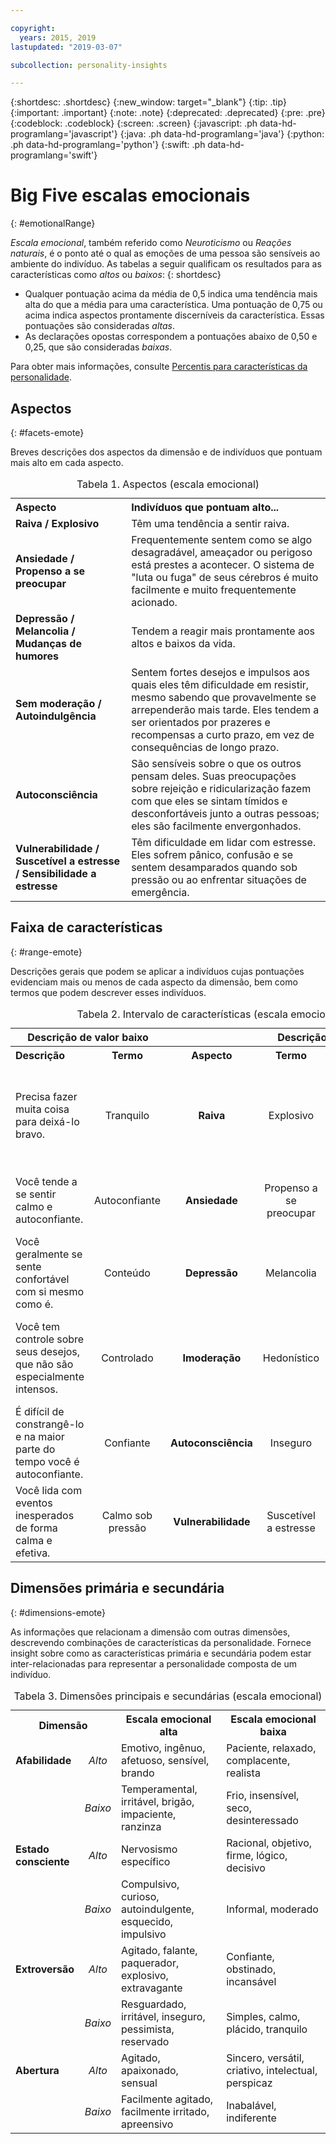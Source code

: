 ```yaml
---

copyright:
  years: 2015, 2019
lastupdated: "2019-03-07"

subcollection: personality-insights

---
```


{:shortdesc: .shortdesc}
{:new_window: target="_blank"}
{:tip: .tip}
{:important: .important}
{:note: .note}
{:deprecated: .deprecated}
{:pre: .pre}
{:codeblock: .codeblock}
{:screen: .screen}
{:javascript: .ph data-hd-programlang='javascript'}
{:java: .ph data-hd-programlang='java'}
{:python: .ph data-hd-programlang='python'}
{:swift: .ph data-hd-programlang='swift'}

# Big Five escalas emocionais
{: #emotionalRange}

*Escala emocional*, também referido como *Neuroticismo* ou *Reações naturais*, é o ponto até o qual as emoções de uma pessoa são sensíveis ao ambiente do indivíduo.  As tabelas a seguir qualificam os resultados para as características como *altos* ou *baixos*:
{: shortdesc}

-   Qualquer pontuação acima da média de 0,5 indica uma tendência mais alta do que a média para uma característica. Uma pontuação de 0,75 ou acima indica aspectos prontamente discerníveis da característica. Essas pontuações são consideradas *altas*.
-   As declarações opostas correspondem a pontuações abaixo de 0,50 e 0,25, que são consideradas *baixas*.

Para obter mais informações, consulte [Percentis para características da personalidade](/docs/services/personality-insights?topic=personality-insights-numeric#percentiles).

## Aspectos
{: #facets-emote}

Breves descrições dos aspectos da dimensão e de indivíduos que pontuam mais alto em cada aspecto.

<table>
  <caption>Tabela 1. Aspectos (escala emocional)</caption>
  <tr>
    <th style="text-align:left">Aspecto</th>
    <th style="text-align:left">Indivíduos que pontuam alto...</th>
  </tr>
  <tr>
    <td><strong>Raiva / Explosivo</strong></td>
    <td>Têm uma tendência a sentir raiva.</td>
  </tr>
  <tr>
    <td><strong>Ansiedade / Propenso a se preocupar</strong></td>
    <td>Frequentemente sentem como se algo desagradável, ameaçador ou perigoso está prestes a acontecer. O sistema de "luta ou fuga" de seus cérebros é muito facilmente e muito frequentemente acionado.</td>
  </tr>
  <tr>
    <td><strong>Depressão / Melancolia / Mudanças de humores</strong></td>
    <td>Tendem a reagir mais prontamente aos altos e baixos da vida.</td>
  </tr>
  <tr>
    <td><strong>Sem moderação / Autoindulgência</strong></td>
    <td>Sentem fortes desejos e impulsos aos quais eles têm dificuldade em resistir, mesmo sabendo que provavelmente se arrependerão mais tarde. Eles tendem a ser orientados por prazeres e recompensas a curto prazo, em vez de consequências de longo prazo.</td>
  </tr>
  <tr>
    <td><strong>Autoconsciência</strong></td>
    <td>São sensíveis sobre o que os outros pensam deles. Suas preocupações sobre rejeição e ridicularização fazem com que eles se sintam tímidos e desconfortáveis junto a outras pessoas; eles são facilmente envergonhados.</td>
  </tr>
  <tr>
    <td><strong>Vulnerabilidade / Suscetível a estresse / Sensibilidade a estresse</strong></td>
    <td>Têm dificuldade em lidar com estresse. Eles sofrem pânico, confusão e se sentem desamparados quando sob pressão ou ao enfrentar situações de emergência.</td>
  </tr>
</table>

## Faixa de características
{: #range-emote}

Descrições gerais que podem se aplicar a indivíduos cujas pontuações evidenciam mais ou menos de cada aspecto da dimensão, bem como termos que podem descrever esses indivíduos.

<table summary="Para o aspecto listado na coluna do meio de cada linha, as primeiras duas colunas fornecem uma descrição e um termo para indivíduos com pontuações baixas para o aspecto e as duas últimas colunas fornecem um termo e uma descrição para indivíduos com pontuações altas para o aspecto.">
  <caption>Tabela 2. Intervalo de características (escala emocional)</caption>
  <tr>
    <th id="lowValue" colspan="2" style="text-align:center">
      Descrição de valor baixo
    </th>
    <th id="blank"></th>
    <th id="highValue" colspan="2" style="text-align:center">
      Descrição de valor alto
    </th>
  </tr>
  <tr>
    <th id="lowDescription" headers="lowValue" style="text-align:left; width: 23%">
      Descrição
    </th>
    <th id="lowTerm" headers="lowValue" style="text-align:center; width: 16%">
      Termo
    </th>
    <th id="facet" headers="blank" style="text-align:center; width: 16%">
      Aspecto
    </th>
    <th id="highTerm" headers="highValue" style="text-align:center; width: 16%">
      Termo
    </th>
    <th id="highDescription" headers="highValue" style="text-align:right">
      Descrição
    </th>
  </tr>
  <tr>
    <td headers="lowValue lowDescription" style="text-align:left">
      Precisa fazer muita coisa para deixá-lo bravo.
    </td>
    <td headers="lowValue lowTerm" style="text-align:center">
      Tranquilo
    </td>
    <td headers="blank facet" style="text-align:center">
      <strong>Raiva</strong>
    </td>
    <td headers="highValue highTerm" style="text-align:center">
      Explosivo
    </td>
    <td headers="highValue highDescription" style="text-align:right">
      Você tem um temperamento explosivo, principalmente quando as coisas não saem como gostaria.
    </td>
  </tr>
  <tr>
    <td headers="lowValue lowDescription" style="text-align:left">
      Você tende a se sentir calmo e autoconfiante.
    </td>
    <td headers="lowValue lowTerm" style="text-align:center">
      Autoconfiante
    </td>
    <td headers="blank facet" style="text-align:center">
      <strong>Ansiedade</strong>
    </td>
    <td headers="highValue highTerm" style="text-align:center">
      Propenso a se preocupar
    </td>
    <td headers="highValue highDescription" style="text-align:right">
      Você tende a se preocupar com coisas que podem acontecer.
    </td>
  </tr>
  <tr>
    <td headers="lowValue lowDescription" style="text-align:left">
      Você geralmente se sente confortável com si mesmo como é.
    </td>
    <td headers="lowValue lowTerm" style="text-align:center">
      Conteúdo
    </td>
    <td headers="blank facet" style="text-align:center">
      <strong>Depressão</strong>
    </td>
    <td headers="highValue highTerm" style="text-align:center">
      Melancolia
    </td>
    <td headers="highValue highDescription" style="text-align:right">
      Você pensa frequentemente sobre as coisas que o deixam triste.
    </td>
  </tr>
  <tr>
    <td headers="lowValue lowDescription" style="text-align:left">
      Você tem controle sobre seus desejos, que não são especialmente intensos.
    </td>
    <td headers="lowValue lowTerm" style="text-align:center">
      Controlado
    </td>
    <td headers="blank facet" style="text-align:center">
      <strong>Imoderação</strong>
    </td>
    <td headers="highValue highTerm" style="text-align:center">
      Hedonístico
    </td>
    <td headers="highValue highDescription" style="text-align:right">
      Você sente seus desejos de maneira forte e é facilmente tentado por eles.
    </td>
  </tr>
  <tr>
    <td headers="lowValue lowDescription" style="text-align:left">
      É difícil de constrangê-lo e na maior parte do tempo você é autoconfiante.
    </td>
    <td headers="lowValue lowTerm" style="text-align:center">
      Confiante
    </td>
    <td headers="blank facet" style="text-align:center">
      <strong>Autoconsciência</strong>
    </td>
    <td headers="highValue highTerm" style="text-align:center">
      Inseguro
    </td>
    <td headers="highValue highDescription" style="text-align:right">
      Você é sensível sobre o que os outros possam estar pensando em você.
    </td>
  </tr>
  <tr>
    <td headers="lowValue lowDescription" style="text-align:left">
      Você lida com eventos inesperados de forma calma e efetiva.
    </td>
    <td headers="lowValue lowTerm" style="text-align:center">
      Calmo sob pressão
    </td>
    <td headers="blank facet" style="text-align:center">
      <strong>Vulnerabilidade</strong>
    </td>
    <td headers="highValue highTerm" style="text-align:center">
      Suscetível a estresse
    </td>
    <td headers="highValue highDescription" style="text-align:right">
      Você se sente facilmente sobrecarregado em situações estressantes.
    </td>
  </tr>
</table>

## Dimensões primária e secundária
{: #dimensions-emote}

As informações que relacionam a dimensão com outras dimensões, descrevendo combinações de características da personalidade. Fornece insight sobre como as características primária e secundária podem estar inter-relacionadas para representar a personalidade composta de um indivíduo.

<table>
  <caption>Tabela 3. Dimensões principais e secundárias (escala emocional)</caption>
  <tr>
    <th colspan="2" style="width:30%">Dimensão</th>
    <th style="width:35%">Escala emocional alta</th>
    <th style="width:35%">Escala emocional baixa</th>
  </tr>
  <tr>
    <td style="text-align:left"><strong>Afabilidade</strong></td>
    <td style="text-align:center"><em>Alto</em></td>
    <td>Emotivo, ingênuo, afetuoso, sensível, brando</td>
    <td>Paciente, relaxado, complacente, realista</td>
  </tr>
  <tr>
    <td></td>
    <td style="text-align:center"><em>Baixo</em></td>
    <td>Temperamental, irritável, brigão, impaciente, ranzinza</td>
    <td>Frio, insensível, seco, desinteressado</td>
  </tr>
  <tr>
    <td style="text-align:left"><strong>Estado consciente</strong></td>
    <td style="text-align:center"><em>Alto</em></td>
    <td>Nervosismo específico</td>
    <td>Racional, objetivo, firme, lógico, decisivo</td>
  </tr>
  <tr>
    <td></td>
    <td style="text-align:center"><em>Baixo</em></td>
    <td>Compulsivo, curioso, autoindulgente, esquecido, impulsivo</td>
    <td>Informal, moderado</td>
  </tr>
  <tr>
    <td style="text-align:left"><strong>Extroversão</strong></td>
    <td style="text-align:center"><em>Alto</em></td>
    <td>Agitado, falante, paquerador, explosivo, extravagante</td>
    <td>Confiante, obstinado, incansável</td>
  </tr>
  <tr>
    <td></td>
    <td style="text-align:center"><em>Baixo</em></td>
    <td>Resguardado, irritável, inseguro, pessimista, reservado</td>
    <td>Simples, calmo, plácido, tranquilo</td>
  </tr>
  <tr>
    <td style="text-align:left"><strong>Abertura</strong></td>
    <td style="text-align:center"><em>Alto</em></td>
    <td>Agitado, apaixonado, sensual</td>
    <td>Sincero, versátil, criativo, intelectual, perspicaz</td>
  </tr>
  <tr>
    <td></td>
    <td style="text-align:center"><em>Baixo</em></td>
    <td>Facilmente agitado, facilmente irritado, apreensivo</td>
    <td>Inabalável, indiferente</td>
  </tr>
</table>
